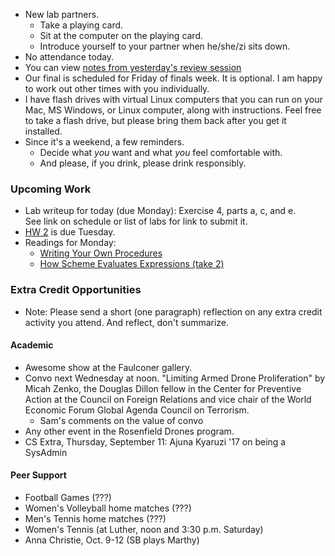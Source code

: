 * New lab partners.
    * Take a playing card.
    * Sit at the computer on the playing card.
    * Introduce yourself to your partner when he/she/zi sits down.
* No attendance today.
* You can view [notes from yesterday's review session](../eboards/extra.01.html)
* Our final is scheduled for Friday of finals week.  It is optional.
  I am happy to work out other times with you individually.
* I have flash drives with virtual Linux computers that you can run on
  your Mac, MS Windows, or Linux computer, along with instructions.  Feel 
  free to take a flash drive, but please bring them back after you get it
  installed.
* Since it's a weekend, a few reminders.
    * Decide what *you* want and what *you* feel comfortable with.  
    * And please, if you drink, please drink responsibly.

### Upcoming Work

* Lab writeup for today (due Monday): Exercise 4, parts a, c, and e.  
  See link on schedule or list of labs for link to submit it.
* [HW 2](../assignments/assignment.02.html) is due Tuesday.
* Readings for Monday: 
    * [Writing Your Own Procedures](../readings/procedures-reading.html)
    * [How Scheme Evaluates Expressions (take 2)](../readings/scheme-eval-2.html)

### Extra Credit Opportunities

* Note: Please send a short (one paragraph) reflection on any extra credit
  activity you attend.  And reflect, don't summarize.

#### Academic

* Awesome show at the Faulconer gallery.
* Convo next Wednesday at noon.  "Limiting Armed Drone Proliferation" by 
  Micah Zenko, the Douglas Dillon fellow in the Center for Preventive
  Action at the Council on Foreign Relations and vice chair of the World
  Economic Forum Global Agenda Council on Terrorism.
    * Sam's comments on the value of convo
* Any other event in the Rosenfield Drones program.
* CS Extra, Thursday, September 11: Ajuna Kyaruzi '17 on being a SysAdmin

#### Peer Support

* Football Games (???)
* Women's Volleyball home matches (???)
* Men's Tennis home matches  (???)
* Women's Tennis (at Luther, noon and 3:30 p.m. Saturday)
* Anna Christie, Oct. 9-12 (SB plays Marthy)

